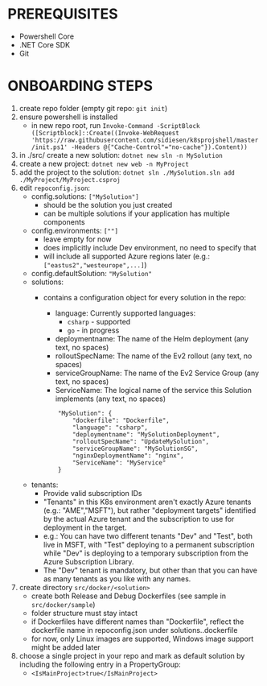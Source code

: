# PREREQUISITES

- Powershell Core
- .NET Core SDK
- Git

# ONBOARDING STEPS

1. create repo folder (empty git repo: `git init`)
2. ensure powershell is installed
    * in new repo root, run `Invoke-Command -ScriptBlock ([Scriptblock]::Create((Invoke-WebRequest 'https://raw.githubusercontent.com/sidiesen/k8sprojshell/master/init.ps1' -Headers @{"Cache-Control"="no-cache"}).Content))`
3. in ./src/ create a new solution: `dotnet new sln -n MySolution`
4. create a new project: `dotnet new web -n MyProject`
5. add the project to the solution: `dotnet sln ./MySolution.sln add ./MyProject/MyProject.csproj`
6. edit `repoconfig.json`:
    * config.solutions: `["MySolution"]`
        * should be the solution you just created
        * can be multiple solutions if your application has multiple components
    * config.environments: `[""]`
        * leave empty for now
        * does implicitly include Dev environment, no need to specify that
        * will include all supported Azure regions later (e.g.: `["eastus2","westeurope",...]`)
    * config.defaultSolution: `"MySolution"`
    * solutions:
        * contains a configuration object for every solution in the repo:
            * language: Currently supported languages:
                * `csharp` - supported
                * `go` - in progress
            * deploymentname: The name of the Helm deployment (any text, no spaces)
            * rolloutSpecName: The name of the Ev2 rollout (any text, no spaces)
            * serviceGroupName: The name of the Ev2 Service Group (any text, no spaces)
            * ServiceName: The logical name of the service this Solution implements (any text, no spaces)
            
            ```
                "MySolution": {
                    "dockerfile": "Dockerfile",
                    "language": "csharp",
                    "deploymentname": "MySolutionDeployment",
                    "rolloutSpecName": "UpdateMySolution",
                    "serviceGroupName": "MySolutionSG",
                    "nginxDeploymentName": "nginx",
                    "ServiceName": "MyService"
                }
            ```
    * tenants:
        * Provide valid subscription IDs
        * "Tenants" in this K8s environment aren't exactly Azure tenants (e.g.: "AME","MSFT"), but rather "deployment targets" identified by the actual Azure tenant and the subscription to use for deployment in the target.
        * e.g.: You can have two different tenants "Dev" and "Test", both live in MSFT, with "Test" deploying to a permanent subscription while "Dev" is deploying to a temporary subscription from the Azure Subscription Library.
        * The "Dev" tenant is mandatory, but other than that you can have as many tenants as you like with any names.
7. create directory `src/docker/<solution>`
    * create both Release and Debug Dockerfiles (see sample in `src/docker/sample`)
    * folder structure must stay intact
    * if Dockerfiles have different names than "Dockerfile", reflect the dockerfile name in repoconfig.json under solutions.<solution>.dockerfile
    * for now, only Linux images are supported, Windows image support might be added later
8. choose a single project in your repo and mark as default solution by including the following entry in a PropertyGroup:
    * `<IsMainProject>true</IsMainProject>`
